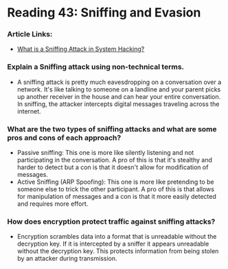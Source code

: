 # Reading 43: Sniffing and Evasion

### Article Links: 
- [What is a Sniffing Attack in System Hacking?](https://www.geeksforgeeks.org/what-is-sniffing-attack-in-system-hacking/)

### Explain a Sniffing attack using non-technical terms.
- A sniffing attack is pretty much eavesdropping on a conversation over a network. It's like talking to someone on a landline and your parent picks up another receiver in the house and can hear your entire conversation. In sniffing, the attacker intercepts digital messages traveling across the internet. 
### What are the two types of sniffing attacks and what are some pros and cons of each approach?
- Passive sniffing: This one is more like silently listening and not participating in the conversation. A pro of this is that it's stealthy and harder to detect but a con is that it doesn't allow for modification of messages. 
- Active Sniffing (ARP Spoofing): This one is more like pretending to be someone else to trick the other participant. A pro of this is that allows for manipulation of messages and a con is that it more easily detected and requires more effort. 
### How does encryption protect traffic against sniffing attacks?
- Encryption scrambles data into a format that is unreadable without the decryption key. If it is intercepted by a sniffer it appears unreadable without the decryption key. This protects information from being stolen by an attacker during transmission.
